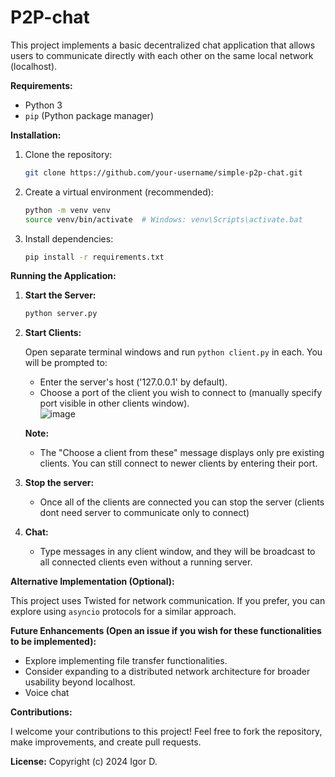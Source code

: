 # P2P-chat

This project implements a basic decentralized chat application that allows users to communicate directly with each other on the same local network (localhost).

**Requirements:**

- Python 3
- `pip` (Python package manager)

**Installation:**

1. Clone the repository:

   ```bash
   git clone https://github.com/your-username/simple-p2p-chat.git
   ```

2. Create a virtual environment (recommended):

   ```bash
   python -m venv venv
   source venv/bin/activate  # Windows: venv\Scripts\activate.bat
   ```

3. Install dependencies:

   ```bash
   pip install -r requirements.txt
   ```

**Running the Application:**

1. **Start the Server:**

   ```bash
   python server.py
   ```

2. **Start Clients:**

   Open separate terminal windows and run `python client.py` in each. You will be prompted to:

   - Enter the server's host ('127.0.0.1' by default).
   - Choose a port of the client you wish to connect to (manually specify port visible in other clients window).  
    ![image](https://github.com/IgorD-lab/P2P-chat/assets/74680803/84b0ef2b-cc4d-43b7-8366-229cbdd886d0)  

   **Note:**

   - The "Choose a client from these" message displays only pre existing clients. You can still connect to newer clients by entering their port.
  
3. **Stop the server:**

   - Once all of the clients are connected you can stop the server (clients dont need server to communicate only to connect)

4. **Chat:**

   - Type messages in any client window, and they will be broadcast to all connected clients even without a running server.


**Alternative Implementation (Optional):**

This project uses Twisted for network communication. If you prefer, you can explore using `asyncio` protocols for a similar approach.

**Future Enhancements (Open an issue if you wish for these functionalities to be implemented):**

- Explore implementing file transfer functionalities.
- Consider expanding to a distributed network architecture for broader usability beyond localhost.
- Voice chat

**Contributions:**

I welcome your contributions to this project! Feel free to fork the repository, make improvements, and create pull requests.

**License:**
Copyright (c) 2024 Igor D.
